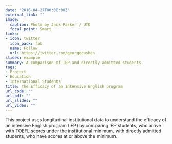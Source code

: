```yaml
---
date: "2016-04-27T00:00:00Z"
external_link: ""
image:
  caption: Photo by Jack Parker / UTK
  focal_point: Smart
links:
- icon: twitter
  icon_pack: fab
  name: Follow
  url: https://twitter.com/georgecushen
slides: example
summary: A comparison of IEP and directly-admitted students.
tags:
- Project
- Education
- International Students
title: The Efficacy of an Intensive English program
url_code: ""
url_pdf: ""
url_slides: ""
url_video: ""
---
```


This project uses longitudinal institutional data to understand the efficacy of an intensive English program (IEP) by comparing IEP students, who arrive with TOEFL scores under the institutional minimum, with directly admitted students, who have scores at or above the minimum.
